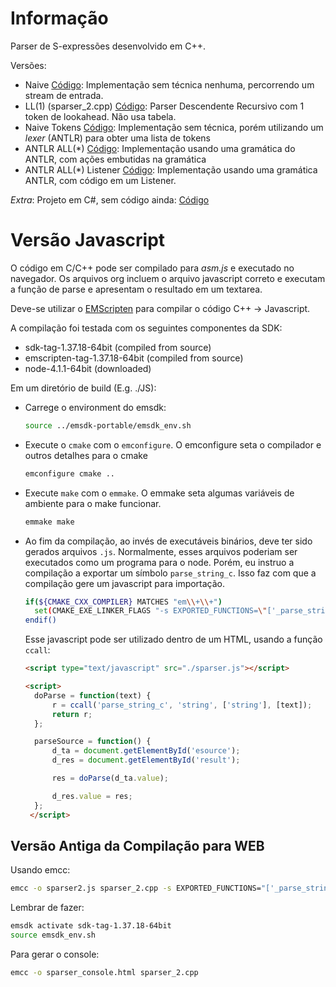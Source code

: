 # Informação

Parser de S-expressões desenvolvido em C++.

Versões:
- Naive [Código](./SExpr/Naive/sparser_naive.cpp): Implementação sem técnica nenhuma, percorrendo um stream de entrada.
- LL(1) (sparser_2.cpp) [Código](./SExpr/LL1/sparser_naive.cpp): Parser Descendente Recursivo com 1 token de lookahead. Não usa tabela.
- Naive Tokens [Código](./SExpr/Naive-Tokens/sparser_naive_tokens.cpp): Implementação sem técnica, porém utilizando um *lexer* (ANTLR) para obter uma lista de tokens
- ANTLR ALL(*) [Código](./SExpr/Antlr/sparser_antlr.cpp): Implementação usando uma gramática do ANTLR, com ações embutidas na gramática
- ANTLR ALL(*) Listener [Código](./SExpr/AntlrListener/sparser_antlr_listener.cpp): Implementação usando uma gramática ANTLR, com código em um Listener.

*Extra*: Projeto em C#, sem código ainda: [Código](./CSharp)

# Versão Javascript

O código em C/C++ pode ser compilado para *asm.js* e executado no navegador. Os arquivos org incluem o arquivo javascript correto e executam a função de parse e apresentam o resultado em um textarea.

Deve-se utilizar o [EMScripten](https://github.com/juj/emsdk) para compilar o código C++ -> Javascript.

A compilação foi testada com os seguintes componentes da SDK:
- sdk-tag-1.37.18-64bit (compiled from source)
- emscripten-tag-1.37.18-64bit (compiled from source)
- node-4.1.1-64bit (downloaded)

Em um diretório de build (E.g. ./JS):

- Carrege o environment do emsdk:
  ```sh
  source ../emsdk-portable/emsdk_env.sh
  ```
- Execute o `cmake` com o `emconfigure`. O emconfigure seta o compilador e outros detalhes para o cmake
  ```sh
  emconfigure cmake ..
  ```
- Execute `make` com o `emmake`. O emmake seta algumas variáveis de ambiente para o make funcionar.
  ```sh
  emmake make
  ```
- Ao fim da compilação, ao invés de executáveis binários, deve ter sido gerados arquivos `.js`. Normalmente, esses arquivos poderiam ser executados como um programa para o node. Porém, eu instruo a compilação a exportar um símbolo `parse_string_c`. Isso faz com que a compilação gere um javascript para importação.
  ```sh
  if(${CMAKE_CXX_COMPILER} MATCHES "em\\+\\+")
    set(CMAKE_EXE_LINKER_FLAGS "-s EXPORTED_FUNCTIONS=\"['_parse_string_c']\"")
  endif()
  ```

  Esse javascript pode ser utilizado dentro de um HTML, usando a função `ccall`:
  ```html
  <script type="text/javascript" src="./sparser.js"></script>

  <script>
    doParse = function(text) {
        r = ccall('parse_string_c', 'string', ['string'], [text]);
        return r;
    };

    parseSource = function() {
        d_ta = document.getElementById('esource');
        d_res = document.getElementById('result');

        res = doParse(d_ta.value);

        d_res.value = res;
    };
   </script>
  ```

## Versão Antiga da Compilação para WEB

Usando emcc:

```sh
emcc -o sparser2.js sparser_2.cpp -s EXPORTED_FUNCTIONS="['_parse_string_c']"
```

Lembrar de fazer:
```sh
emsdk activate sdk-tag-1.37.18-64bit
source emsdk_env.sh
```

Para gerar o console:
```sh
emcc -o sparser_console.html sparser_2.cpp
```

